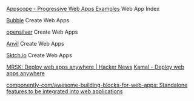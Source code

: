 
[Appscope - Progressive Web Apps Examples](https://appsco.pe/)
Web App Index

[Bubble](https://bubble.io/)
Create Web Apps

[opensilver](https://opensilver.net/)
Create Web Apps

[Anvil](https://anvil.works/)
Create Web Apps

[Sktch.io](https://sktch.io/)
Create Web Apps

[MRSK: Deploy web apps anywhere | Hacker News](https://news.ycombinator.com/item?id=35753106)
[Kamal - Deploy web apps anywhere](https://kamal-deploy.org/)

[componently-com/awesome-building-blocks-for-web-apps: Standalone features to be integrated into web applications](https://github.com/componently-com/awesome-building-blocks-for-web-apps)
